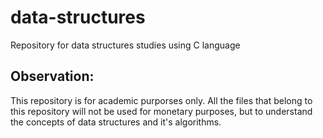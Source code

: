 # data-structures
Repository for data structures studies using C language
## Observation:
This repository is for academic purporses only. All the files that belong to this repository will not be used for monetary purposes, but to understand the concepts of data structures and it's algorithms.